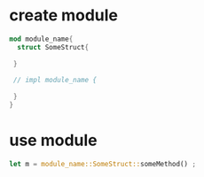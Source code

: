 
# create module
```rust
mod module_name{
  struct SomeStruct{
		 
 }
 
 // impl module_name {
 
 }
}

```

# use module
```rust
let m = module_name::SomeStruct::someMethod() ;
```
















